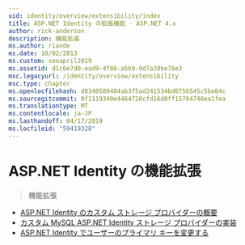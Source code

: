 ```yaml
---
uid: identity/overview/extensibility/index
title: ASP.NET Identity の拡張機能 - ASP.NET 4.x
author: rick-anderson
description: 機能拡張
ms.author: riande
ms.date: 10/02/2013
ms.custom: seoapril2019
ms.assetid: d1c6e7d0-ead9-4f08-a5b9-9d7a30be78e3
msc.legacyurl: /identity/overview/extensibility
msc.type: chapter
ms.openlocfilehash: d8340509484ab3f5ad241534bd0756545c5be84c
ms.sourcegitcommit: 0f1119340e4464720cfd16d0ff15764746ea1fea
ms.translationtype: MT
ms.contentlocale: ja-JP
ms.lasthandoff: 04/17/2019
ms.locfileid: "59419328"
---
```

# <a name="aspnet-identity-extensibility"></a>ASP.NET Identity の機能拡張

> 機能拡張


- [ASP.NET Identity のカスタム ストレージ プロバイダーの概要](overview-of-custom-storage-providers-for-aspnet-identity.md)
- [カスタム MySQL ASP.NET Identity ストレージ プロバイダーの実装](implementing-a-custom-mysql-aspnet-identity-storage-provider.md)
- [ASP.NET Identity でユーザーのプライマリ キーを変更する](change-primary-key-for-users-in-aspnet-identity.md)

